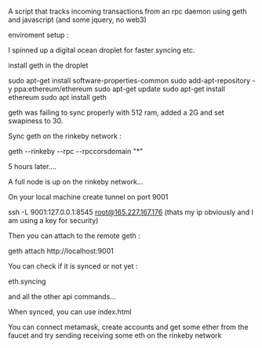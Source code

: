 A script that tracks incoming transactions from an rpc daemon using geth and javascript (and some jquery, no web3)

enviroment setup :

I spinned up a digital ocean droplet for faster syncing etc.

install geth in the droplet

sudo apt-get install software-properties-common
sudo add-apt-repository -y ppa:ethereum/ethereum
sudo apt-get update
sudo apt-get install ethereum
sudo apt install geth

geth was failing to sync properly with 512 ram, added a 2G and set swapiness to 30.

Sync geth on the rinkeby network :

geth --rinkeby --rpc --rpccorsdomain "*"

5 hours later....

A full node is up on the rinkeby network...

On your local machine create tunnel on port 9001

ssh  -L 9001:127.0.0.1:8545 root@165.227.167.176  (thats my ip obviously and I am using a key for security)

Then you can attach to the remote geth :

geth attach http://localhost:9001

You can check if it is synced or not yet :

eth.syncing

and all the other api commands...

When synced, you can use index.html

You can connect metamask, create accounts and get some ether from the faucet and try sending receiving some eth on the rinkeby network




